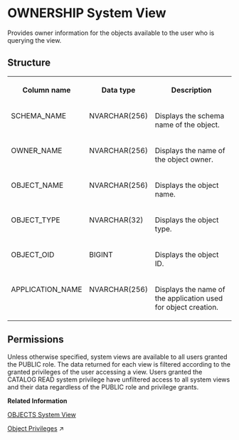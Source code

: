 <!-- loio20cc0b11751910148af983830f3987be -->

# OWNERSHIP System View

Provides owner information for the objects available to the user who is querying the view.



<a name="loio20cc0b11751910148af983830f3987be___o_w_n_e_r_s_h_i_p_1struct_OWNERSHIP"/>

## Structure


<table>
<tr>
<th valign="top">

Column name

</th>
<th valign="top">

Data type

</th>
<th valign="top">

Description

</th>
</tr>
<tr>
<td valign="top">

SCHEMA\_NAME

</td>
<td valign="top">

NVARCHAR\(256\)

</td>
<td valign="top">

Displays the schema name of the object.

</td>
</tr>
<tr>
<td valign="top">

OWNER\_NAME

</td>
<td valign="top">

NVARCHAR\(256\)

</td>
<td valign="top">

Displays the name of the object owner.

</td>
</tr>
<tr>
<td valign="top">

OBJECT\_NAME

</td>
<td valign="top">

NVARCHAR\(256\)

</td>
<td valign="top">

Displays the object name.

</td>
</tr>
<tr>
<td valign="top">

OBJECT\_TYPE

</td>
<td valign="top">

NVARCHAR\(32\)

</td>
<td valign="top">

Displays the object type.

</td>
</tr>
<tr>
<td valign="top">

OBJECT\_OID

</td>
<td valign="top">

BIGINT

</td>
<td valign="top">

Displays the object ID.

</td>
</tr>
<tr>
<td valign="top">

APPLICATION\_NAME

</td>
<td valign="top">

NVARCHAR\(256\)

</td>
<td valign="top">

Displays the name of the application used for object creation.

</td>
</tr>
</table>



<a name="loio20cc0b11751910148af983830f3987be__section_j2q_qtb_dzb"/>

## Permissions

Unless otherwise specified, system views are available to all users granted the PUBLIC role. The data returned for each view is filtered according to the granted privileges of the user accessing a view. Users granted the CATALOG READ system privilege have unfiltered access to all system views and their data regardless of the PUBLIC role and privilege grants.

**Related Information**  


[OBJECTS System View](objects-system-view-20cbede.md "Provides information about available objects.")

[Object Privileges](https://help.sap.com/viewer/a1317de16a1e41a6b0ff81849d80713c/2023_4_QRC/en-US/d6311b15a7e74e01b3f660f7d175b318.html "Object privileges are SQL privileges that are used to allow access to and modification of database objects.") :arrow_upper_right:

